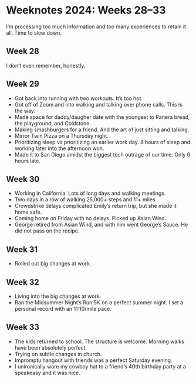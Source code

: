 <template data-parse>2024-08-19 #weeknotes</template>

# Weeknotes 2024: Weeks 28–33

I’m processing too much information and too many experiences to retain it all. Time to slow down.
## Week 28

I don’t even remember, honestly.

## Week 29

- Got back into running with two workouts. It’s too hot.
- Got off of Zoom and into walking and talking over phone calls. This is the way.
- Made space for daddy/daugher date with the youngest to Panera bread, the playground, and Coldstone.
- Making smashburgers for a friend. And the art of just sitting and talking.
- Mirror Twin Pizza on a Thursday night.
- Prioritizing sleep vs prioritizing an earlier work day. 8 hours of sleep and working later into the afternoon won.
- Made it to San Diego amidst the biggest tech outrage of our time. Only 6 hours late.

## Week 30

- Working in California. Lots of long days and walking meetings.
- Two days in a row of walking 25,000+ steps and 11+ miles.
- Crowdstrike delays complicated Emily’s return trip, but she made it home safe.
- Coming home on Friday with no delays. Picked up Asian Wind. 
- George retired from Asian Wind, and with him went George’s Sauce. He did not pass on the recipe.

## Week 31

- Rolled out big changes at work. 

## Week 32

- Living into the big changes at work. 
- Ran the Midsummer Night’s Run 5K on a perfect summer night. I set a personal record with an 11:10/mile pace.

## Week 33

- The kids returned to school. The structure is welcome. Morning walks have been absolutely perfect.
- Trying on subtle changes in church. 
- Impromptu hangout with friends was a perfect Saturday evening.
- I unironically wore my cowboy hat to a friend’s 40th birthday party at a speakeasy and it was nice.